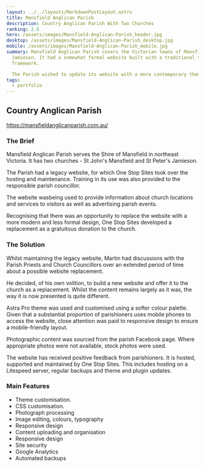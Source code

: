 ```yaml
---
layout: ../../layouts/MarkdownPostLayout.astro
title: Mansfield Anglican Parish
description: Country Anglican Parish With Two Churches
ranking: 2.5
hero: /assets/images/Mansfield-Anglican-Parish_header.jpg
desktop: /assets/images/Mansfield-Anglican-Parish_desktop.jpg
mobile: /assets/images/Mansfield-Anglican-Parish_mobile.jpg
summary: Mansfield Anglican Parish covers the Victorian towns of Mansfield and
  Jamieson. It had a somewhat formal website built with a traditional theme
  framework.

  The Parish wished to update its website with a more contemporary theme and less formal look and feel.
tags:
  - portfolio
---
```


## Country Anglican Parish

<https://mansfieldanglicanparish.com.au/>

### The Brief

Mansfield Anglican Parish serves the Shire of Mansfield in northeast Victoria. It has two churches - St John's Mansfield and St Peter's Jamieson.

The Parish had a legacy website, for which One Stop Sites took over the hosting and maintenance. Training in its use was also provided to the responsible parish councillor.

The website wasbeing used to provide information about church locations and services to visitors as well as advertising parish events.

Recognising that there was an opportunity to replace the website with a more modern and less formal design, One Stop Sites developed a replacement as a gratuitous donation to the church.

### The Solution

Whilst maintaining the legacy website, Martin had discussions with the Parish Priests and Church Councillors over an extended period of time about a possible website replacement.

He decided, of his own volition, to build a new website and offer it to the church as a replacement. Whilst the content remains largely as it was, the way it is now presented is quite different.

Astra Pro theme was used and customised using a softer colour palette. Given that a substantial proportion of parishioners uses mobile phones to access the website, close attention was paid to responsive design to ensure a mobile-friendly layout.

Photographic content was sourced from the parish Facebook page. Where appropriate photos were not available, stock photos were used.

The website has received positive feedback from parishioners. It is hosted, supported and maintained by One Stop Sites. This includes hosting on a Litespeed server, regular backups and theme and plugin updates.

### Main Features

- Theme customisation.
- CSS customisation.
- Photograph processing
- Image editing, colours, typography
- Responsive design
- Content uploading and organisation
- Responsive design
- Site security
- Google Analytics
- Automated backups
